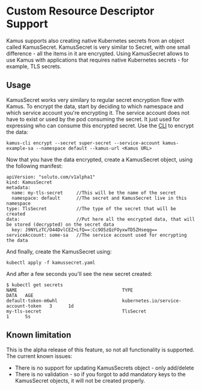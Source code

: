 # Custom Resource Descriptor Support
Kamus supports also creating native Kubernetes secrets from an object called KamusSecret. 
KamusSecret is very similar to Secret, with one small difference - all the items in it are encrypted.
Using KamusSecret allows to use Kamus with applications that requires native Kubernetes secrets - for example, TLS secrets.

## Usage
KamusSecret works very similary to regular secret encryption flow with Kamus.
To encrypt the data, start by deciding to which namespace and which service account you're encrypting it.
The service account does not have to exist or used by the pod consuming the secret.
It just used for expressing who can consume this encrypted secret.
Use the [CLI](../cli/README.md) to encrypt the data:
```
kamus-cli encrypt --secret super-secret --service-account kamus-example-sa --namespace default --kamus-url <Kamus URL>
```
Now that you have the data encrypted, create a KamusSecret object, using the following manifest:
```
apiVersion: "soluto.com/v1alpha1"
kind: KamusSecret
metadata:
  name: my-tls-secret     //This will be the name of the secret
  namespace: default      //The secret and KamusSecret live in this namespace
type: TlsSecret           //The type of the secret that will be created
data:                     //Put here all the encrypted data, that will be stored (decrypted) on the secret data
  key: J9NYLzTC/O44DvlCEZ+LfQ==:Cc9O5zQzFOyxwTD5ZHseqg==
serviceAccount: some-sa   //The service account used for encrypting the data
```
And finally, create the KamusSecret using:
```
kubectl apply -f kamussecret.yaml
```
And after a few seconds you'll see the new secret created:
```
$ kubectl get secrets
NAME                                       TYPE                                  DATA   AGE
default-token-m6whl                        kubernetes.io/service-account-token   3      1d
my-tls-secret                              TlsSecret                             1      5s
```

## Known limitation
This is the alpha release of this feature, so not all functionality is supported. 
The current known issues:
* There is no support for updating KamusSecrets object - only add/delete
* There is no validation - so if you forgot to add mandatory keys to the KamusSecret objects, it will not be created properly.
